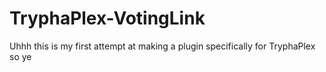 # TryphaPlex-VotingLink
Uhhh this is my first attempt at making a plugin specifically for TryphaPlex so ye

